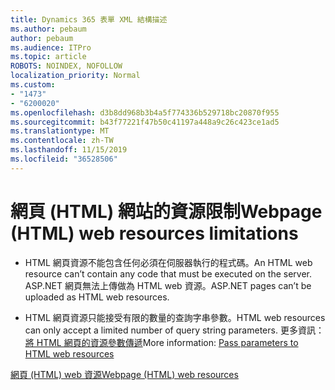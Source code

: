```yaml
---
title: Dynamics 365 表單 XML 結構描述
ms.author: pebaum
author: pebaum
ms.audience: ITPro
ms.topic: article
ROBOTS: NOINDEX, NOFOLLOW
localization_priority: Normal
ms.custom:
- "1473"
- "6200020"
ms.openlocfilehash: d3b8dd968b3b4a5f774336b529718bc20870f955
ms.sourcegitcommit: b43f77221f47b50c41197a448a9c26c423ce1ad5
ms.translationtype: MT
ms.contentlocale: zh-TW
ms.lasthandoff: 11/15/2019
ms.locfileid: "36528506"
---
```

# <a name="webpage-html-web-resources-limitations"></a><span data-ttu-id="cca5f-102">網頁 (HTML) 網站的資源限制</span><span class="sxs-lookup"><span data-stu-id="cca5f-102">Webpage (HTML) web resources limitations</span></span>

* <span data-ttu-id="cca5f-103">HTML 網頁資源不能包含任何必須在伺服器執行的程式碼。</span><span class="sxs-lookup"><span data-stu-id="cca5f-103">An HTML web resource can’t contain any code that must be executed on the server.</span></span> <span data-ttu-id="cca5f-104">ASP.NET 網頁無法上傳做為 HTML web 資源。</span><span class="sxs-lookup"><span data-stu-id="cca5f-104">ASP.NET pages can’t be uploaded as HTML web resources.</span></span>

* <span data-ttu-id="cca5f-105">HTML 網頁資源只能接受有限的數量的查詢字串參數。</span><span class="sxs-lookup"><span data-stu-id="cca5f-105">HTML web resources can only accept a limited number of query string parameters.</span></span> <span data-ttu-id="cca5f-106">更多資訊：[將 HTML 網頁的資源參數傳遞](https://docs.microsoft.com/dynamics365/customer-engagement/developer/webpage-html-web-resources#BKMK_PassingParametersToWebResources)</span><span class="sxs-lookup"><span data-stu-id="cca5f-106">More information: [Pass parameters to HTML web resources](https://docs.microsoft.com/dynamics365/customer-engagement/developer/webpage-html-web-resources#BKMK_PassingParametersToWebResources)</span></span>

[<span data-ttu-id="cca5f-107">網頁 (HTML) web 資源</span><span class="sxs-lookup"><span data-stu-id="cca5f-107">Webpage (HTML) web resources</span></span>](https://docs.microsoft.com/dynamics365/customer-engagement/developer/webpage-html-web-resources)
